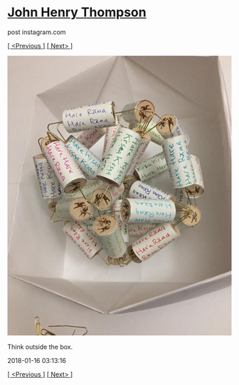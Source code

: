# [John Henry Thompson](../README.md)
post instagram.com

[[ <Previous ]](2018-01-16-1.md) [[ Next> ]](2018-01-15-1.md)

[![](../media/2018-01-16/Think-outside-the-box-1.jpg)](../README.md)

Think outside the box.

2018-01-16 03:13:16

[[ <Previous ]](2018-01-16-1.md) [[ Next> ]](2018-01-15-1.md)